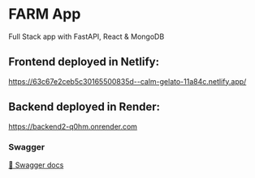 # FARM App
Full Stack app with FastAPI, React & MongoDB

## Frontend deployed in Netlify:
  https://63c67e2ceb5c30165500835d--calm-gelato-11a84c.netlify.app/
  
## Backend deployed in Render:
  https://backend2-q0hm.onrender.com
  ### Swagger
  <a href="https://backend2-q0hm.onrender.com/docs">&#128221; Swagger docs</a>
